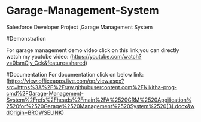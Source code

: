 # Garage-Management-System
Salesforce Developer Project ,Garage Management System

#Demonstration

For garage management demo video click on this link,you can directly watch my youtube video:
(https://youtube.com/watch?v=0IsmCjv_Cck&feature=shared)

#Documentation
For documentation click on below link:(https://view.officeapps.live.com/op/view.aspx?src=https%3A%2F%2Fraw.githubusercontent.com%2FNikitha-prog-cmd%2FGarage-Management-System%2Frefs%2Fheads%2Fmain%2FA%2520CRM%2520Appilication%2520for%2520Garage%2520Management%2520System%2520(3).docx&wdOrigin=BROWSELINK)

